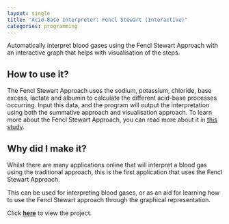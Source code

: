 ```yaml
---
layout: single
title: "Acid-Base Interpreter: Fencl Stewart (Interactive)"
categories: programming
---
```


Automatically interpret blood gases using the Fencl Stewart Approach with an interactive graph that helps with visualisation of the steps.

## How to use it?

The Fencl Stewart Approach uses the sodium, potassium, chloride, base excess, lactate and albumin to calculate the different acid-base processes occurring. Input this data, and the program will output the interpretation using both the summative approach and visualisation approach. To learn more about the Fencl Stewart Approach, you can read more about it in [this study](https://pubmed.ncbi.nlm.nih.gov/14665553/).

## Why did I make it?

Whilst there are many applications online that will interpret a blood gas using the traditional approach, this is the first application that uses the Fencl Stewart Approach.

This can be used for interpreting blood gases, or as an aid for learning how to use the Fencl Stewart approach through the graphical representation.

Click **[here](/acidbase/)** to view the project.